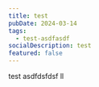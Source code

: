 ```yaml
---
title: test
pubDate: 2024-03-14
tags:
  - test-asdfasdf
socialDescription: test
featured: false
---
```

test asdfdsfdsf ll